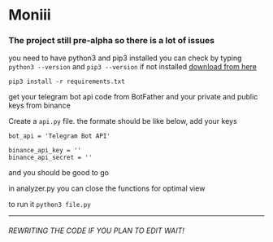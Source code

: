 # Moniii
### The project still pre-alpha so there is a lot of issues 

you need to have python3 and pip3 installed 
you can check by typing `python3 --version` and `pip3 --version`
if not installed [download from here](https://www.python.org/downloads/)

`pip3 install -r requirements.txt` 

get your telegram bot api code from BotFather
and your private and public keys from binance 

Create a `api.py` file.
the formate should be like below, 
add your keys 
``` 
bot_api = 'Telegram Bot API'

binance_api_key = ''
binance_api_secret = '' 
```

and you should be good to go 

in analyzer.py you can close the functions for optimal view

to run it `python3 file.py`

---------------------------

###### REWRITING THE CODE IF YOU PLAN TO EDIT WAIT!